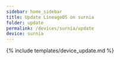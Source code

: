 ```yaml
---
sidebar: home_sidebar
title: Update LineageOS on surnia
folder: update
permalink: /devices/surnia/update
device: surnia
---
```

{% include templates/device_update.md %}

